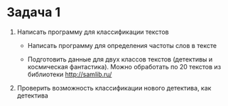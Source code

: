 # Задача 1

1. Написать программу для классификации текстов

    - Написать программу для определения частоты слов в тексте

	- Подготовить данные для двух классов текстов (детективы и космическая фантастика). Можно обработать по 20 текстов из библиотеки http://samlib.ru/

2. Проверить возможность классификации нового детектива, как детектива
